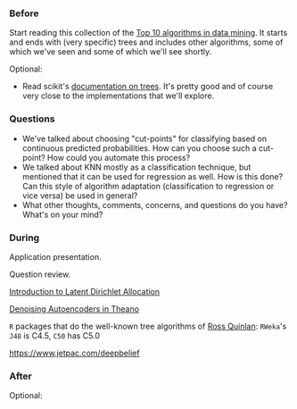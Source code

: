### Before

Start reading this collection of the [Top 10 algorithms in data mining](http://www.cs.umd.edu/~samir/498/10Algorithms-08.pdf). It starts and ends with (very specific) trees and includes other algorithms, some of which we've seen and some of which we'll see shortly.

Optional:

 * Read scikit's [documentation on trees](http://scikit-learn.org/dev/modules/tree.html). It's pretty good and of course very close to the implementations that we'll explore.


### Questions

 * We've talked about choosing "cut-points" for classifying based on continuous predicted probabilities. How can you choose such a cut-point? How could you automate this process?
 * We talked about KNN mostly as a classification technique, but mentioned that it can be used for regression as well. How is this done? Can this style of algorithm adaptation (classification to regression or vice versa) be used in general?
 * What other thoughts, comments, concerns, and questions do you have? What's on your mind?


### During

Application presentation.

Question review.

[Introduction to Latent Dirichlet Allocation](http://blog.echen.me/2011/08/22/introduction-to-latent-dirichlet-allocation/)

[Denoising Autoencoders in Theano](http://deeplearning.net/tutorial/dA.html)

`R` packages that do the well-known tree algorithms of [Ross Quinlan](http://www.rulequest.com/): `RWeka`'s `J48` is C4.5, `C50` has C5.0

https://www.jetpac.com/deepbelief


### After

Optional:

